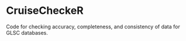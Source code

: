 # CruiseCheckeR
Code for checking accuracy, completeness, and consistency of data for GLSC databases.
